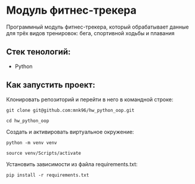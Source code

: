 # Модуль фитнес-трекера
Программный модуль фитнес-трекера, который обрабатывает данные для трёх видов тренировок: бега, спортивной ходьбы и плавания
## Стек тенологий:
- Python
## Как запустить проект:

Клонировать репозиторий и перейти в него в командной строке:

```
git clone git@github.com:mnk96/hw_python_oop.git
```

```
cd hw_python_oop
```

Cоздать и активировать виртуальное окружение:

```
python -m venv venv
```
```
source venv/Scripts/activate
```

Установить зависимости из файла requirements.txt:

```
pip install -r requirements.txt
```
